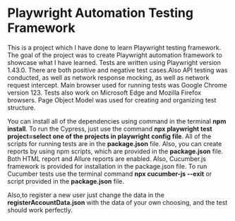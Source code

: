 # Playwright Automation Testing Framework

This is a project which I have done to learn Playwright testing framework. The goal of the project was to create Playwright automation framework to showcase what I have learned. Tests are written using Playwright version 1.43.0. There are both positive and negative test cases.Also API testing was conducted, as well as network response mocking, as well as network request intercept. Main browser used for running tests was Google Chrome version 123. Tests also work on Microsoft Edge and Mozilla Firefox browsers. Page Object Model was used for creating and organizing test structure.

You can install all of the dependencies using command in the terminal **npm install**. To run the Cypress, just use the command **npx playwright test project=select one of the projects in playwright config file**. All of the scripts for running tests are in the **package.json** file. Also, you can create reports by using npm scripts, which are provided in the **package.json** file. Both HTML report and Allure reports are enabled. Also, Cucumber.js framework is provided for installation in the package.json file. To run Cucumber tests use the terminal command **npx cucumber-js --exit** or script provided in the **package.json** file.

Also,to register a new user just change the data in the **registerAccountData.json** with the data of your own choosing, and the test should work perfectly.
